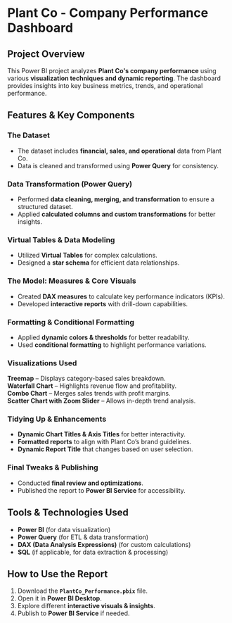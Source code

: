 
#  Plant Co - Company Performance Dashboard  

##  Project Overview  
This Power BI project analyzes **Plant Co's company performance** using various **visualization techniques and dynamic reporting**. The dashboard provides insights into key business metrics, trends, and operational performance.  

##  Features & Key Components  
### The Dataset  
- The dataset includes **financial, sales, and operational** data from Plant Co.  
- Data is cleaned and transformed using **Power Query** for consistency.  

###  Data Transformation (Power Query)  
- Performed **data cleaning, merging, and transformation** to ensure a structured dataset.  
- Applied **calculated columns and custom transformations** for better insights.  

###  Virtual Tables & Data Modeling  
- Utilized **Virtual Tables** for complex calculations.  
- Designed a **star schema** for efficient data relationships.  

###  The Model: Measures & Core Visuals  
- Created **DAX measures** to calculate key performance indicators (KPIs).  
- Developed **interactive reports** with drill-down capabilities.  

###  Formatting & Conditional Formatting  
- Applied **dynamic colors & thresholds** for better readability.  
- Used **conditional formatting** to highlight performance variations.  

###  Visualizations Used  
 **Treemap** – Displays category-based sales breakdown.  
 **Waterfall Chart** – Highlights revenue flow and profitability.  
 **Combo Chart** – Merges sales trends with profit margins.  
 **Scatter Chart with Zoom Slider** – Allows in-depth trend analysis.  

###  Tidying Up & Enhancements  
- **Dynamic Chart Titles & Axis Titles** for better interactivity.  
- **Formatted reports** to align with Plant Co’s brand guidelines.  
- **Dynamic Report Title** that changes based on user selection.  

###  Final Tweaks & Publishing  
- Conducted **final review and optimizations**.  
- Published the report to **Power BI Service** for accessibility.  

##  Tools & Technologies Used  
- **Power BI** (for data visualization)  
- **Power Query** (for ETL & data transformation)  
- **DAX (Data Analysis Expressions)** (for custom calculations)  
- **SQL** (if applicable, for data extraction & processing)  

##  How to Use the Report  
1. Download the **`PlantCo_Performance.pbix`** file.  
2. Open it in **Power BI Desktop**.  
3. Explore different **interactive visuals & insights**.  
4. Publish to **Power BI Service** if needed.  
 
 
